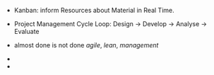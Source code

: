 * Kanban: inform Resources about Material in Real Time.

* Project Management Cycle Loop: Design -> Develop -> Analyse -> Evaluate

* almost done is not done _agile_, _lean_, _management_
* 
* 

